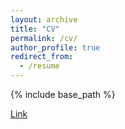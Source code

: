 ```yaml
---
layout: archive
title: "CV"
permalink: /cv/
author_profile: true
redirect_from:
  - /resume
---
```


{% include base_path %}

[Link](https://drive.google.com/file/d/1Ca8cVRYszLv4bpd5lAJCL198ZNkGTbm6/view?usp=sharing)